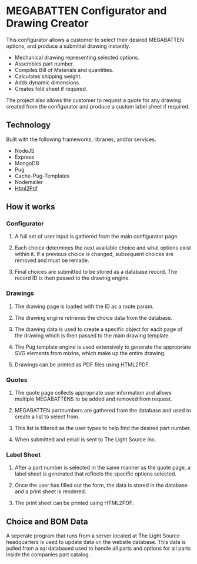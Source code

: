 # MEGABATTEN Configurator and Drawing Creator

This configurator allows a customer to select their desired MEGABATTEN options,
and produce a submittal drawing instantly.  

* Mechanical drawing representing selected options.
* Assembles part number.
* Compiles Bill of Materials and quantities.
* Calculates shipping weight.
* Adds dynamic dimensions.
* Creates fold sheet if required.

The project also allows the customer to request a quote for any drawing created from the configurator and produce a custom label sheet if required.

## Technology
Built with the following frameworks, libraries, and/or services.

* NodeJS
* Express 
* MongoDB
* Pug
* Cache-Pug-Templates
* Nodemailer
* [Html2Pdf](https://ekoopmans.github.io/html2pdf.js/)


## How it works
### Configurator
1. A full set of user input is gathered from the main configurator page.

2. Each choice determines the next available choice and what options exist within it.  If a previous choice is changed, subsequent choices are removed and must be remade.

3. Final choices are submitted to be stored as a database record.  The record ID is then passed to the drawing engine. 

### Drawings
1. The drawing page is loaded with the ID as a route param. 

2. The drawing engine retrieves the choice data from the database.

3. The drawing data is used to create a specific object for each page of the drawing which is then passed to the main drawing template.

4. The Pug template engine is used extensively to generate the appropriate SVG elements from mixins, which make up the entire drawing.

5. Drawings can be printed as PDF files using HTML2PDF.

### Quotes
1. The quote page collects appropriate user information and allows multiple MEGABATTENS to be added and removed from request.

2. MEGABATTEN partnumbers are gathered from the database and used to create a list to select from.

3. This list is filtered as the user types to help find the desired part number.

4. When submitted and email is sent to The Light Source Inc.

### Label Sheet
1. After a part number is selected in the same manner as the quote page, a label sheet is generated that reflects the specific options selected.

2. Once the user has filled out the form, the data is stored in the database and a print sheet is rendered.

3. The print sheet can be printed using HTML2PDF.

## Choice and BOM Data

A seperate program that runs from a server located at The Light Source headquarters is used to update data on the website database.
This data is pulled from a sql databased used to handle all parts and options for all parts inside the companies part catalog.